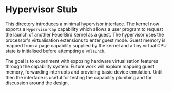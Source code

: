 # Hypervisor Stub

This directory introduces a minimal hypervisor interface. The kernel now
exports a `HypervisorCap` capability which allows a user program to request
the launch of another FeuerBird kernel as a guest. The hypervisor uses the
processor's virtualisation extensions to enter guest mode. Guest memory is
mapped from a page capability supplied by the kernel and a tiny virtual CPU
state is initialised before attempting a `vmlaunch`.

The goal is to experiment with exposing hardware virtualisation features
through the capability system. Future work will explore mapping guest
memory, forwarding interrupts and providing basic device emulation. Until
then the interface is useful for testing the capability plumbing and for
discussion around the design.
